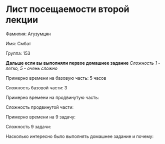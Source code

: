 # Лист посещаемости второй лекции

Фамилия: Агузумцян

Имя: Смбат

Группа: 153

**Дальше если вы выполняли первое домашнее задание**
*Сложность 1 - легко, 5 - очень сложно*

Примерно времени на базовую часть: 5 часов

Сложность базовой части: 3

Примерно времени на продвинутую часть:

Сложность продвинутой части:

Примерно времени на 9 задачу:

Сложность 9 задачи:

Насколько интересно было выполнять домашнее задание и почему:

